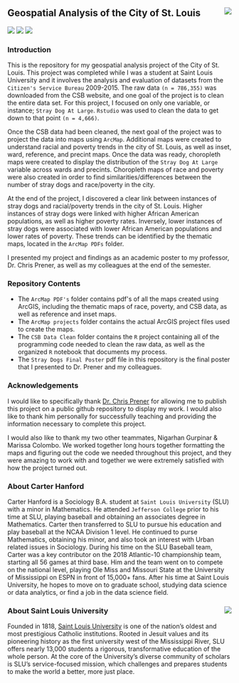 ## Geospatial Analysis of the City of St. Louis <img src="https://slu-soc5650.github.io/images/logo.png" align="right" />

[![](https://img.shields.io/badge/semester-spring%202018-orange.svg)](https://github.com/CarterHanford/stray-dogs-2018)
[![](https://img.shields.io/badge/release-complete-brightgreen.svg)](https://github.com/CarterHanford/stray-dogs-2018)
[![](https://img.shields.io/github/repo-size/CarterHanford/stray-dogs-2018.svg)](https://github.com/CarterHanford/stray-dogs-2018)

### Introduction

This is the repository for my geospatial analysis project of the City of St. Louis. This project was completed while I was a student at Saint Louis University and it involves the analysis and evaluation of datasets from the `Citizen's Service Bureau` 2009-2015.  The raw data `(n = 786,355)` was downloaded from the CSB website, and one goal of the project is to clean the entire data set.  For this project, I focused on only one variable, or instance; `Stray Dog At Large`.  `Rstudio` was used to clean the data to get down to that point `(n = 4,666)`. 

Once the CSB data had been cleaned, the next goal of the project was to project the data into maps using `ArcMap`. Additional maps were created to understand racial and poverty trends in the city of St. Louis, as well as inset, ward, reference, and precint maps.  Once the data was ready, choropleth maps were created to display the distribution of the `Stray Dog At Large` variable across wards and precints.  Choropleth maps of race and poverty were also created in order to find similarities/differences between the number of stray dogs and race/poverty in the city. 

At the end of the project, I discovered a clear link between instances of stray dogs and racial/poverty trends in the city of St. Louis.  Higher instances of stray dogs were linked with higher African American populations, as well as higher poverty rates.  Inversely, lower instances of stray dogs were associated with lower African American populations and lower rates of poverty.  These trends can be identified by the thematic maps, located in the `ArcMap PDFs` folder. 

I presented my project and findings as an academic poster to my professor, Dr. Chris Prener, as well as my colleagues at the end of the semester.

### Repository Contents

* The `ArcMap PDF's` folder contains pdf's of all the maps created using ArcGIS, including the thematic maps of race, poverty, and CSB data, as well as reference and inset maps. 
* The `ArcMap projects` folder contains the actual ArcGIS project files used to create the maps.
* The `CSB Data Clean` folder contains the `R` project containing all of the programming code needed to clean the raw data, as well as the organized `R` notebook that documents my process.
* The `Stray Dogs Final Poster` pdf file in this repository is the final poster that I presented to Dr. Prener and my colleagues.

### Acknowledgements

I would like to specifically thank [Dr. Chris Prener](https://chris-prener.github.io/) for allowing me to publish this project on a public github repository to display my work.  I would also like to thank him personally for successfully teaching and providing the information necessary to complete this project.

I would also like to thank my two other teammates, Nigarhan Gurpinar & Marissa Colombo. We worked together long hours together formatting the maps and figuring out the code we needed throughout this project, and they were amazing to work with and together we were extremely satisfied with how the project turned out.

### About Carter Hanford

Carter Hanford is a Sociology B.A. student at `Saint Louis University` (SLU) with a minor in Mathematics. He attended `Jefferson College` prior to his time at SLU, playing baseball and obtaining an associates degree in Mathematics. Carter then transferred to SLU to pursue his education and play baseball at the NCAA Division 1 level. He continued to purse Mathematics, obtaining his minor, and also took an interest with Urban related issues in Sociology. During his time on the SLU Baseball team, Carter was a key contributor on the 2018 Atlantic-10 championship team, starting all 56 games at third base. Him and the team went on to compete on the national level, playing Ole Miss and Missouri State at the University of Mississippi on ESPN in front of 15,000+ fans. After his time at Saint Louis University, he hopes to move on to graduate school, studying data science or data analytics, or find a job in the data science field.

### About Saint Louis University <img src="https://slu-soc5650.github.io/images/sluLogo.png" align="right" />

Founded in 1818, [Saint Louis University](http://wwww.slu.edu) is one of the nation’s oldest and most prestigious Catholic institutions. Rooted in Jesuit values and its pioneering history as the first university west of the Mississippi River, SLU offers nearly 13,000 students a rigorous, transformative education of the whole person. At the core of the University’s diverse community of scholars is SLU’s service-focused mission, which challenges and prepares students to make the world a better, more just place.